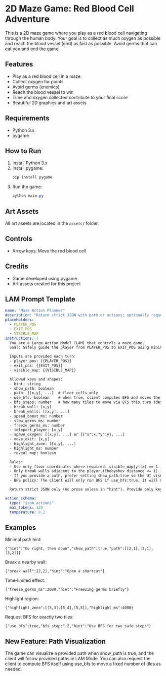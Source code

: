 # 2D Maze Game: Red Blood Cell Adventure

This is a 2D maze game where you play as a red blood cell navigating through the human body. Your goal is to collect as much oxygen as possible and reach the blood vessel (end) as fast as possible. Avoid germs that can eat you and end the game!

## Features
- Play as a red blood cell in a maze
- Collect oxygen for points
- Avoid germs (enemies)
- Reach the blood vessel to win
- Time and oxygen collected contribute to your final score
- Beautiful 2D graphics and art assets

## Requirements
- Python 3.x
- pygame

## How to Run
1. Install Python 3.x
2. Install pygame:
   ```powershell
   pip install pygame
   ```
3. Run the game:
   ```powershell
   python main.py
   ```

## Art Assets
All art assets are located in the `assets/` folder.

## Controls
- Arrow keys: Move the red blood cell

## Credits
- Game developed using pygame
- Art assets created for this project

## LAM Prompt Template

```yaml
name: "Maze Action Planner"
description: "Return strict JSON with path or actions; optionally request BFS to move exactly N tiles"
placeholders:
  - PLAYER_POS
  - EXIT_POS
  - VISIBLE_MAP
instructions: |
  You are a Large Action Model (LAM) that controls a maze game.
  Goal: Safely guide the player from PLAYER_POS to EXIT_POS using minimal, valid JSON outputs.

  Inputs are provided each turn:
  - player_pos: {{PLAYER_POS}}
  - exit_pos: {{EXIT_POS}}
  - visible_map: {{VISIBLE_MAP}}

  Allowed keys and shapes:
  - hint: string
  - show_path: boolean
  - path: [[x,y], ...]  # floor cells only
  - use_bfs: boolean    # when true, client computes BFS and moves the player along it
  - bfs_steps: number   # how many tiles to move via BFS this turn (default 2; clamp 1–4)
  - break_wall: [x,y]
  - break_walls: [[x,y], ...]
  - speed_boost_ms: number
  - slow_germs_ms: number
  - freeze_germs_ms: number
  - teleport_player: [x,y]
  - spawn_oxygen: [[x,y], ...] or [{"x":x,"y":y}, ...]
  - move_exit: [x,y]
  - highlight_zone: [[x,y], ...]
  - highlight_ms: number
  - reveal_map: boolean

  Rules:
  - Use only floor coordinates where required: visible_map[y][x] == 1.
  - Only break walls adjacent to the player (Chebyshev distance <= 1).
  - If you provide a path, prefer setting show_path:true so the UI visualizes it.
  - BFS policy: The client will only run BFS if use_bfs:true. It will move exactly bfs_steps tiles (default 2) once, then clear the flag.

  Return strict JSON only (no prose unless in "hint"). Provide only keys you intend to execute.

action_schema:
  type: "json_actions"
  max_tokens: 120
  temperature: 0.2
```

## Examples

Minimal path hint:

```
{"hint":"Go right, then down","show_path":true,"path":[[2,1],[3,1],[3,2]]}
```

Break a nearby wall:

```
{"break_wall":[2,2],"hint":"Open a shortcut"}
```

Time-limited effect:

```
{"freeze_germs_ms":2000,"hint":"Freezing germs briefly"}
```

Highlight region:

```
{"highlight_zone":[[5,3],[5,4],[5,5]],"highlight_ms":4000}
```

Request BFS for exactly two tiles:

```
{"use_bfs":true,"bfs_steps":2,"hint":"Use BFS for two safe steps"}
```

## New Feature: Path Visualization

The game can visualize a provided path when show_path is true, and the client will follow provided paths in LAM Mode. You can also request the client to compute BFS itself using use_bfs to move a fixed number of tiles as needed.
